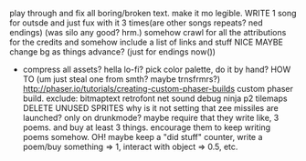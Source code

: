 play through and fix all boring/broken text. make it mo legible.
WRITE 1 song for outsde and just fux with it 3 times(are other songs repeats? ned endings) (was silo any good? hrm.)
somehow crawl for all the attributions for the credits and somehow include a list of links and stuff NICE MAYBE change bg as things advance? (just for endings now())
- compress all assets? hella lo-fi? pick color palette, do it by hand? HOW TO (um just steal one from smth? maybe trnsfrmrs?)
http://phaser.io/tutorials/creating-custom-phaser-builds custom phaser build. exclude: bitmaptext retrofont net sound debug ninja p2 tilemaps
DELETE UNUSED SPRITES
why is it not setting that zee missiles are launched? only on drunkmode?
maybe require that they write like, 3 poems. and buy at least 3 things. encourage them to keep writing poems somehow.
OH! maybe keep a "did stuff" counter, write a poem/buy something => 1, interact with object => 0.5, etc.